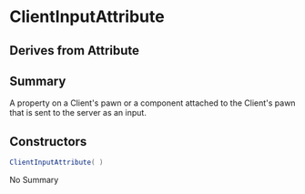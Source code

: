 # ClientInputAttribute

## Derives from Attribute

## Summary

A property on a Client's pawn or a component attached to the Client's pawn that is sent to the server as an input.
## Constructors

```c#
ClientInputAttribute( ) 
```
No Summary
